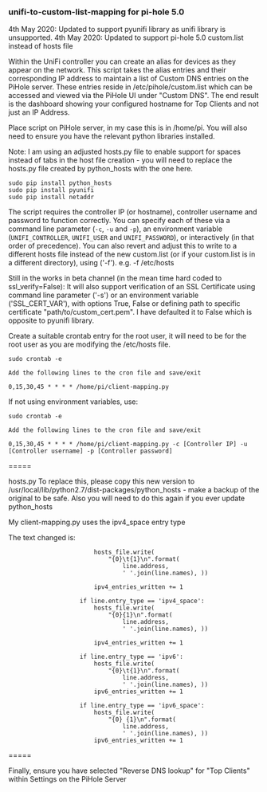 ### unifi-to-custom-list-mapping for pi-hole 5.0

4th May 2020: Updated to support pyunifi library as unifi library is unsupported.
4th May 2020: Updated to support pi-hole 5.0 custom.list instead of hosts file 

Within the UniFi controller you can create an alias for devices as they appear on the network. This script takes the alias entries and their corresponding IP address to maintain a list of Custom DNS entries on the PiHole server. These entries reside in /etc/pihole/custom.list which can be accessed and viewed via the PiHole UI under "Custom DNS". The end result is the dashboard showing your configured hostname for Top Clients and not just an IP Address. 

Place script on PiHole server, in my case this is in /home/pi. You will also need to ensure you have the relevant python libraries installed. 

Note: I am using an adjusted hosts.py file to enable support for spaces instead of tabs in the host file creation - you will need to replace the hosts.py file created by python_hosts with the one here.

```
sudo pip install python_hosts
sudo pip install pyunifi
sudo pip install netaddr

```
The script requires the controller IP (or hostname), controller username and password to function correctly.  You can specify each of these via a command line parameter (`-c`, `-u` and `-p`), an environment variable (`UNIFI_CONTROLLER`, `UNIFI_USER` and `UNIFI_PASSWORD`), or interactively (in that order of precedence). You can also revert and adjust this to write to a different hosts file instead of the new custom.list (or if your custom.list is in a different directory), using ('-f'). e.g. -f /etc/hosts

Still in the works in beta channel (in the mean time hard coded to ssl_verify=False): 
It will also support verification of an SSL Certificate using command line parameter ('-s') or an environment variable ('SSL_CERT_VAR'), with options True, False or defining path to specific certificate "path/to/custom_cert.pem". I have defaulted it to False which is opposite to pyunifi library.

Create a suitable crontab entry for the root user, it will need to be for the root user as you are modifying the /etc/hosts file. 

```
sudo crontab -e 

Add the following lines to the cron file and save/exit

0,15,30,45 * * * * /home/pi/client-mapping.py
```
If not using environment variables, use:
```
sudo crontab -e 

Add the following lines to the cron file and save/exit

0,15,30,45 * * * * /home/pi/client-mapping.py -c [Controller IP] -u [Controller username] -p [Controller password]
```
=====

hosts.py
To replace this, please copy this new version to /usr/local/lib/python2.7/dist-packages/python_hosts - make a backup of the original to be safe. Also you will need to do this again if you ever update python_hosts

My client-mapping.py uses the ipv4_space entry type

The text changed is:
```                   if line.entry_type == 'ipv4':
                        hosts_file.write(
                            "{0}\t{1}\n".format(
                                line.address,
                                ' '.join(line.names), ))

                        ipv4_entries_written += 1

                    if line.entry_type == 'ipv4_space':
                        hosts_file.write(
                            "{0}{1}\n".format(
                                line.address,
                                ' '.join(line.names), ))

                        ipv4_entries_written += 1

                    if line.entry_type == 'ipv6':
                        hosts_file.write(
                            "{0}\t{1}\n".format(
                                line.address,
                                ' '.join(line.names), ))
                        ipv6_entries_written += 1
                        
                    if line.entry_type == 'ipv6_space':
                        hosts_file.write(
                            "{0} {1}\n".format(
                                line.address,
                                ' '.join(line.names), ))
                        ipv6_entries_written += 1
```
=====

Finally, ensure you have selected "Reverse DNS lookup" for "Top Clients" within Settings on the PiHole Server 


